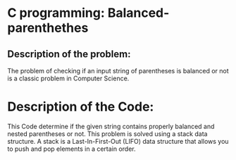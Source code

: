 # C programming: Balanced-parenthethes
## Description of the problem:
The problem of checking if an input string of parentheses is balanced or not is a classic problem in Computer Science.
#  Description of the Code:
This Code determine if the given string contains properly balanced and nested parentheses or not.
This problem is solved using a stack data structure. A stack is a Last-In-First-Out (LIFO) data structure that allows you to push and pop elements in a certain order.
